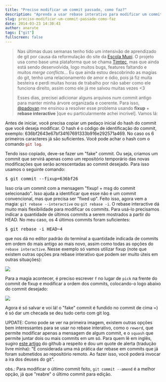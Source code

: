 ```yaml
---
title: "Preciso modificar um commit passado, como faz?"
description: "Aprenda a usar rebase interativo para modificar um commit do passado"
slug: preciso-modificar-um-commit-passado-como-faz
date: 2014-03-23 14:30:43
author: anarute
tags: ["git"]
fullscreen: false
---
```


> Nas últimas duas semanas tenho tido um intensivão de aprendizado de git por causa da reformulação do site da [Escola Mupi](http://mupi.me "Escola Mupi"). O projeto usa como base uma plataforma que se chama [Timtec](https://github.com/hacklabr/timtec "Timtec"), mas que ainda está sendo desenvolvida, logo muitos bugs, features faltando e muitos _merge conflicts_... Eu que ainda estou descobrindo as magias do git, tenho uma relacionamento de amor e ódio, pois já fiz muita besteira e perdi muitas horas de trabalho por não saber como ele funciona direito, assim como ele já me salvou muitas vezes <3
>
> Esses dias, precisei adicionar alguns arquivos num commit antigo para manter minha árvore organizada e coerente. Para isso, [@padovan](http://padovan.org "Gustavo Padovan") me ensinou a resolver esse problema usando **fixup** + **rebase interactive** [que eu particularmente achei incrível]. Vamos lá:

Antes de iniciar, você precisa copiar um pedaço inicial do hash do commit que você deseja modificar. O hash é o código de identificação do commit, exemplo: 636bf2643e67bf34f67691333b916e292571a469\. No caso os 6 primeiros caracteres já são suficientes. Você pode achar o hash com o comando <span style="color: #800000;">`git log`</span>.

Tendo isso copiado, deve-se fazer um "fake" commit. Ou seja, criamos um commit que servirá apenas como um repositório temporário das novas modificações que serão acrescentadas ao commit desejado. Para isso usamos o seguinte comando:

<pre>$ git commit --fixup=636bf26</pre>

Isso cria um commit com a mensagem "fixup! + msg do commit selecionado". Isso ajuda a identificar que esse não é um commit convencional, mas que precisa ser "fixed up". Feito isso, agora vem a magia: `git rebase --interactive` ou `git rebase -i`. O rebase interactive dá muito mais flexibilidade para modificar os commits. Para usá-lo precisamos indicar a quantidade de últimos commits a serem mostrados a partir do HEAD. No meu caso, os 4 últimos commits foram suficientes:

<pre>$ git rebase -i HEAD~4</pre>

que nos dá no editor padrão do terminal a quantidade indicada de commits em ordem do mais antigo ao mais novo, assim como todas as opções do `rebase interactive`. Nesse exemplo só vamos utilizar fixup (note que existem outras opções pra rebase interativo que podem ser muito úteis em outras situações):

![](http://i.imgur.com/U0abklc.png)

Para a magia acontecer, é preciso escrever `f` no lugar de `pick` na frente do commit de fixup e modificar a ordem dos commits, colocando-o logo abaixo do commit desejado:

![](http://i.imgur.com/qb8mwCx.png)

Agora é só salvar e voi lá! o "fake" commit é fundido no commit de cima =) é só dar um checada se deu tudo certo com git log.

UPDATE: Como pode se ver na primeira imagem, existem outras opções bem interessantes para se usar no rebase interativo, como o `reword`, que permite modificar apenas a mensagem de algum commit, e o `squash` que permite juntar dois ou mais commits em um só. Para quem lê em inglês, sugiro [este artigo](https://help.github.com/articles/interactive-rebase "Interactive rebase") do github a respeito e dou um quote de alerta (tradução livre minha): "É considerada uma má prática dar rebase em commits que já foram submetidos ao repositório remoto. Ao fazer isso, você poderá invocar a ira dos deuses do git".

obs.: Para modificar o último commit feito, `git commit --amend` é a melhor opção, já que "reabre" o último commit para edição.
